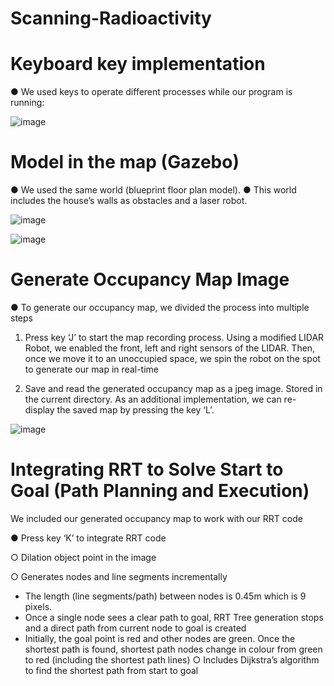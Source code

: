 # Scanning-Radioactivity

# Keyboard key implementation
● We used keys to operate different processes while our program is running:

![image](https://github.com/lonhb0124/Scanning-Radioactivity/assets/111609834/3dc8e905-5954-4d0e-a2d2-613f19f145e1)

# Model in the map (Gazebo)
● We used the same world (blueprint floor plan model).
● This world includes the house’s walls as obstacles and a laser robot.

![image](https://github.com/lonhb0124/Scanning-Radioactivity/assets/111609834/af81208b-9a58-413c-af15-c5479ad96f20)


![image](https://github.com/lonhb0124/Scanning-Radioactivity/assets/111609834/114505da-9ffc-417d-ba7c-47781223fa9d)

# Generate Occupancy Map Image

● To generate our occupancy map, we divided the process into multiple steps

1) Press key ‘J’ to start the map recording process. Using a modified LIDAR Robot, we
enabled the front, left and right sensors of the LIDAR. Then, once we move it to an
unoccupied space, we spin the robot on the spot to generate our map in real-time

2) Save and read the generated occupancy map as a jpeg image. Stored in the current
directory. As an additional implementation, we can re-display the saved map by
pressing the key ‘L’.

![image](https://github.com/lonhb0124/Scanning-Radioactivity/assets/111609834/edb67bd7-6232-4220-ba87-7a4fdeab4483)

# Integrating RRT to Solve Start to Goal (Path Planning and Execution)

We included our generated occupancy map to work with our RRT code

● Press key ‘K’ to integrate RRT code

○ Dilation object point in the image

○ Generates nodes and line segments incrementally

- The length (line segments/path) between nodes is 0.45m which is 9
pixels.
- Once a single node sees a clear path to goal, RRT Tree generation
stops and a direct path from current node to goal is created
- Initially, the goal point is red and other nodes are green. Once the
shortest path is found, shortest path nodes change in colour from green
to red (including the shortest path lines)
○ Includes Dijkstra’s algorithm to find the shortest path from start to goal
